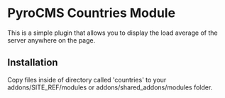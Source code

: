 # PyroCMS Countries Module

This is a simple plugin that allows you to display the load average of the server anywhere on the page. 

## Installation

Copy files inside of directory called 'countries' to your addons/SITE_REF/modules or addons/shared_addons/modules folder.

